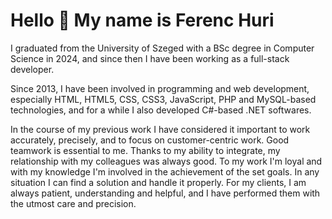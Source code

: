 Hello 👋 My name is Ferenc Huri
===========================

I graduated from the University of Szeged with a BSc degree in Computer Science in 2024, and since then I have been working as a full-stack developer.

Since 2013, I have been involved in programming and web development, especially HTML, HTML5, CSS, CSS3, JavaScript, PHP and MySQL-based technologies, and for a while I also developed C#-based .NET softwares.

In the course of my previous work I have considered it important to work accurately, precisely, and to focus on customer-centric work. Good teamwork is essential to me. Thanks to my ability to integrate, my relationship with my colleagues was always good. To my work I'm loyal and with my knowledge I'm involved in the achievement of the set goals. In any situation I can find a solution and handle it properly. For my clients, I am always patient, understanding and helpful, and I have performed them with the utmost care and precision.
